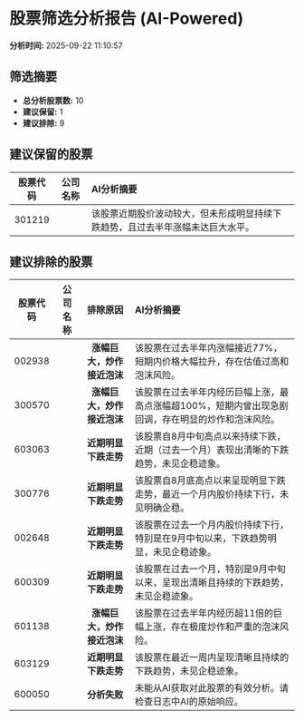 # 股票筛选分析报告 (AI-Powered)

**分析时间:** 2025-09-22 11:10:57

## 筛选摘要

- **总分析股票数:** 10
- **建议保留:** 1
- **建议排除:** 9

## 建议保留的股票

| 股票代码 | 公司名称 | AI分析摘要 |
|:---:|:---:|:---|
| 301219 |  | 该股票近期股价波动较大，但未形成明显持续下跌趋势，且过去半年涨幅未达巨大水平。 |

## 建议排除的股票

| 股票代码 | 公司名称 | 排除原因 | AI分析摘要 |
|:---:|:---:|:---:|:---|
| 002938 |  | **涨幅巨大，炒作接近泡沫** | 该股票在过去半年内涨幅接近77%，短期内价格大幅拉升，存在估值过高和泡沫风险。 |
| 300570 |  | **涨幅巨大，炒作接近泡沫** | 该股票在过去半年内经历巨幅上涨，最高点涨幅超100%，短期内曾出现急剧回调，存在明显的炒作和泡沫风险。 |
| 603063 |  | **近期明显下跌走势** | 该股票自8月中旬高点以来持续下跌，近期（过去一个月）表现出清晰的下跌趋势，未见企稳迹象。 |
| 300776 |  | **近期明显下跌走势** | 该股票自8月底高点以来呈现明显下跌走势，最近一个月内股价持续下行，未见明确企稳。 |
| 002648 |  | **近期明显下跌走势** | 该股票在过去一个月内股价持续下行，特别是在9月中旬以来，下跌趋势明显，未见企稳迹象。 |
| 600309 |  | **近期明显下跌走势** | 该股票在过去一个月，特别是9月中旬以来，呈现出清晰且持续的下跌趋势，未见企稳迹象。 |
| 601138 |  | **涨幅巨大，炒作接近泡沫** | 该股票在过去半年内经历超11倍的巨幅上涨，存在极度炒作和严重的泡沫风险。 |
| 603129 |  | **近期明显下跌走势** | 该股票在最近一周内呈现清晰且持续的下跌趋势，未见企稳迹象。 |
| 600050 |  | **分析失败** | 未能从AI获取对此股票的有效分析。请检查日志中AI的原始响应。 |
